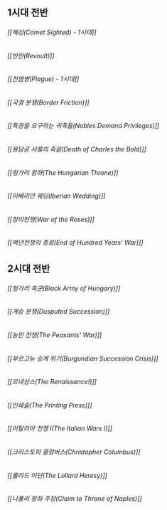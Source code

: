 ## 1시대 전반

###### [[혜성(Comet Sighted) - 1시대]]

###### [[반란(Revoult)]]

###### [[전염병(Plague) - 1시대]]

###### [[국경 분쟁(Border Friction)]]

###### [[특권을 요구하는 귀족들(Nobles Demand Privileges)]]

###### [[용담공 샤를의 죽음(Death of Charles the Bold)]]

###### [[헝가리 왕좌(The Hungarian Throne)]]

###### [[이베리안 웨딩(Iberian Wedding)]]

###### [[장미전쟁(War of the Roses)]]

###### [[백년전쟁의 종료(End of Hundred Years' War)]]

## 2시대 전반

###### [[헝가리 흑군(Black Army of Hungary)]]
###### [[계승 분쟁(Dusputed Succession)]]
###### [[농민 전쟁(The Peasants' War)]]
###### [[부르고뉴 승계 위기(Burgundian Succession Crisis)]]
###### [[르네상스(The Renaissance!)]]
###### [[인쇄술(The Printing Press)]]
###### [[이탈리아 전쟁 I(The Italian Wars I)]]
###### [[크리스토퍼 콜럼버스(Christopher Columbus)]]
###### [[롤라드 이단(The Lollard Heresy)]]
###### [[나폴리 왕좌 주장(Claim to Throne of Naples)]]
